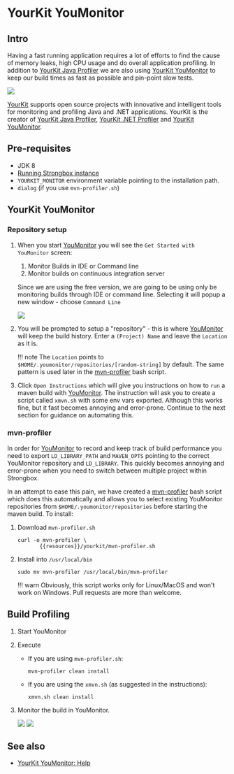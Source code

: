 # YourKit YouMonitor

## Intro

Having a fast running application requires a lot of efforts to find the cause of memory leaks, high CPU 
usage and do overall application profiling. In addition to [YourKit Java Profiler][yourkit-profiler-link] we are also
using [YourKit YouMonitor][yourkit-monitor-link] to keep our build times as fast as possible and pin-point slow tests.

[![][yourkit-logo]][yourkit-link]

[YourKit][yourkit-link] supports open source projects with innovative and intelligent tools for monitoring and 
profiling Java and .NET applications. YourKit is the creator of [YourKit Java Profiler][yourkit-profiler-link], 
[YourKit .NET Profiler][yourkit-dotnet-profiler-link] and [YourKit YouMonitor][yourkit-monitor-link].

 
## Pre-requisites

* JDK 8
* [Running Strongbox instance](../building-strongbox-using-strongbox-instance.md)
* `YOURKIT_MONITOR` environment variable pointing to the installation path.
* `dialog` (if you use `mvn-profiler.sh`)

## YourKit YouMonitor

### Repository setup 

1. When you start [YouMonitor][yourkit-monitor-link] you will see the `Get Started with YouMonitor` screen:

    1. Monitor Builds in IDE or Command line
    2. Monitor builds on continuous integration server

    Since we are using the free version, we are going to be using only be monitoring builds through IDE or command line.
    Selecting it will popup a new window - choose `Command Line`

    ![][yourkit-monitor-welcome-screen]

2. You will be prompted to setup a "repository" - this is where [YouMonitor][yourkit-monitor-link] will
keep the build history. Enter a `(Project) Name` and leave the `Location` as it is. 

    !!! note
        The `Location` points to `$HOME/.youmonitor/repositories/[random-string]` by default. 
        The same pattern is used later in the [mvn-profiler] bash script.

3.  Click `Open Instructions` which will give you instructions on how to `run` a maven build with 
[YouMonitor][yourkit-monitor-link]. The instruction will ask you to create a script called `xmvn.sh` with some env vars
exported. Although this works fine, but it fast becomes annoying and error-prone. Continue to the next section for guidance on 
automating this.

### mvn-profiler

In order for [YouMonitor][yourkit-monitor-link] to record and keep track of build performance you need to export 
`LD_LIBRARY_PATH` and `MAVEN_OPTS` pointing to the correct YouMonitor repository and `LD_LIBRARY`. This quickly becomes 
annoying and error-prone when you need to switch between multiple project within Strongbox. 

In an attempt to ease this pain, we have created a [mvn-profiler] bash script which does this automatically and allows
you to select existing YouMonitor repositories from `$HOME/.youmonitor/repositories` before starting the maven build.
To install:

1. Download `mvn-profiler.sh`

    ```
    curl -o mvn-profiler \
           {{resources}}/yourkit/mvn-profiler.sh
    ```

2. Install into `/usr/local/bin`
    ```
    sudo mv mvn-profiler /usr/local/bin/mvn-profiler
    ```
   
   !!! warn 
       Obviously, this script works only for Linux/MacOS and won't work on Windows. 
       Pull requests are more than welcome. 
   
## Build Profiling

1. Start YouMonitor 

2. Execute
    * If you are using `mvn-profiler.sh`:
       ```
       mvn-profiler clean install
       ```
    * If you are using the `xmvn.sh` (as suggested in the instructions):
       ```
       xmvn.sh clean install
       ```

3. Monitor the build in YouMonitor.
   
    ![][yourkit-monitor-monitor-02]
    ![][yourkit-monitor-monitor-03]

   
## See also

* [YourKit YouMonitor: Help](https://www.yourkit.com/docs/youmonitor/help/)

[yourkit-logo]: https://www.yourkit.com/images/yk_logo.png
[yourkit-link]: https://www.yourkit.com
[yourkit-profiler-link]: https://www.yourkit.com/java/profiler
[yourkit-dotnet-profiler-link]: https://www.yourkit.com/.net/profiler
[yourkit-monitor-link]: https://www.yourkit.com/youmonitor/
[yourkit-monitor-welcome-screen]: ../../assets/screenshots/yourkit/01.png
[yourkit-monitor-monitor-02]: ../../assets/screenshots/yourkit/02.png
[yourkit-monitor-monitor-03]: ../../assets/screenshots/yourkit/03.png
[mvn-profiler]: #mvn-profiler
[mvn-profiler-link]: {{resources}}/yourkit/mvn-profiler.sh
